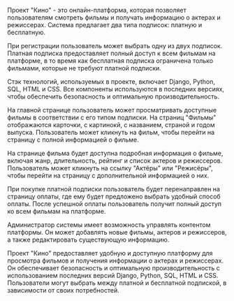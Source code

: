 Проект "Кино" - это онлайн-платформа, которая позволяет пользователям смотреть фильмы и получать информацию о актерах и режиссерах.
Система предлагает два типа подписок: платную и бесплатную.

При регистрации пользователь может выбрать одну из двух подписок. Платная подписка предоставляет полный доступ к всем фильмам на платформе,
в то время как бесплатная подписка ограничена только фильмами, которые не требуют платной подписки.

Стэк технологий, используемых в проекте, включает Django, Python, SQL, HTML и CSS.
Все компоненты используются в последних версиях, чтобы обеспечить безопасность и оптимальную производительность.

На главной странице пользователь может просматривать доступные фильмы в соответствии с его типом подписки.
На страниц "Фильмы" отображаются карточки, с картинокй, с названием, страной и годом выпуска.
Пользователь может кликнуть на фильм, чтобы перейти на страницу с полной информацией о фильме.

На странице фильма будет доступна подробная информация о фильме, включая жанр, длительность, рейтинг и список актеров и режиссеров.
Пользователь может кликнуть на ссылку "Актёры" или "Режисёры", чтобы перейти на страницу с дополнительной информацией о них.

При покупке платной подписки пользователь будет перенаправлен на страницу оплаты, где ему будет предложено выбрать удобный способ оплаты.
После успешной оплаты пользователь получит полный доступ ко всем фильмам на платформе.

Администратор системы имеет возможность управлять контентом платформы.
Он может добавлять новые фильмы, актеров и режиссеров, а также редактировать существующую информацию.

Проект "Кино" предоставляет удобную и доступную платформу для просмотра фильмов и получения информации о актерах и режиссерах.
Он обеспечивает безопасность и оптимальную производительность с использованием последних версий Django, Python, SQL, HTML и CSS.
Пользователи могут выбрать между платной и бесплатной подпиской, в зависимости от своих потребностей.
